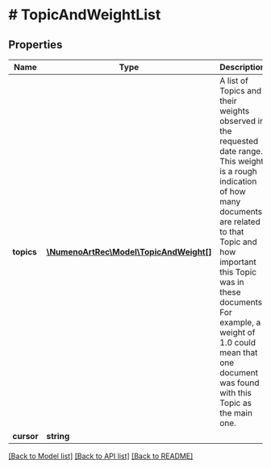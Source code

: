 # # TopicAndWeightList

## Properties

| Name       | Type                                                          | Description                                                                                                                                                                                                                                                                                                          | Notes      |
| ---------- | ------------------------------------------------------------- | -------------------------------------------------------------------------------------------------------------------------------------------------------------------------------------------------------------------------------------------------------------------------------------------------------------------- | ---------- |
| **topics** | [**\NumenoArtRec\Model\TopicAndWeight[]**](TopicAndWeight.md) | A list of Topics and their weights observed in the requested date range. This weight is a rough indication of how many documents are related to that Topic and how important this Topic was in these documents. For example, a weight of 1.0 could mean that one document was found with this Topic as the main one. |
| **cursor** | **string**                                                    |                                                                                                                                                                                                                                                                                                                      | [optional] |

[[Back to Model list]](../../README.md#models) [[Back to API list]](../../README.md#endpoints) [[Back to README]](../../README.md)
